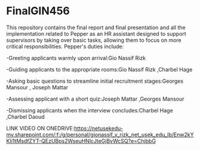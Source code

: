 # FinalGIN456
This repository contains the final report and final presentation and all the implementation related to Pepper as an HR assistant designed to support supervisors by taking over basic tasks, allowing them to focus on more critical responsibilities. 
Pepper's duties include:

-Greeting applicants warmly upon arrival:Gio Nassif Rizk

-Guiding applicants to the appropriate rooms:Gio Nassif Rizk ,Charbel Hage

-Asking basic questions to streamline initial recruitment stages:Georges Mansour , Joseph Mattar
 
-Assessing applicant with a short quiz:Joseph Mattar ,Georges Mansour

-Dismissing applicants when the interview concludes:Charbel Hage ,Charbel Daoud


LINK VIDEO ON ONEDRIVE:https://netusekedu-my.sharepoint.com/:f:/g/personal/gionassif_y_rizk_net_usek_edu_lb/Enw2kYKIi1tMsdfZYT-QEzUBps2WseuHNlcJteGjBvWcSQ?e=ChjbbG
